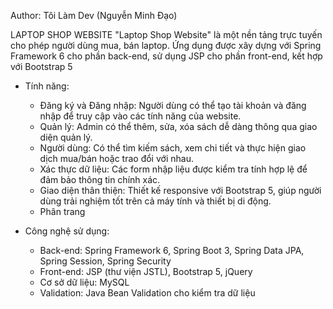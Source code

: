 Author: Tôi Làm Dev (Nguyễn Minh Đạo)

LAPTOP SHOP WEBSITE
"Laptop Shop Website" là một nền tảng trực tuyến cho phép người dùng mua, bán laptop. Ứng dụng được xây dựng với Spring Framework 6 cho phần back-end, sử dụng JSP cho phần front-end, kết hợp với Bootstrap 5

* Tính năng:
  - Đăng ký và Đăng nhập: Người dùng có thể tạo tài khoản và đăng nhập để truy cập vào các tính năng của website.
  - Quản lý: Admin có thể thêm, sửa, xóa sách dễ dàng thông qua giao diện quản lý.
  - Người dùng: Có thể tìm kiếm sách, xem chi tiết và thực hiện giao dịch mua/bán hoặc trao đổi với nhau.
  - Xác thực dữ liệu: Các form nhập liệu được kiểm tra tính hợp lệ để đảm bảo thông tin chính xác.
  - Giao diện thân thiện: Thiết kế responsive với Bootstrap 5, giúp người dùng trải nghiệm tốt trên cả máy tính và thiết bị di động.
  - Phân trang

* Công nghệ sử dụng:
  - Back-end: Spring Framework 6, Spring Boot 3, Spring Data JPA, Spring Session, Spring Security  
  - Front-end: JSP (thư viện JSTL), Bootstrap 5, jQuery
  - Cơ sở dữ liệu: MySQL
  - Validation: Java Bean Validation cho kiểm tra dữ liệu

